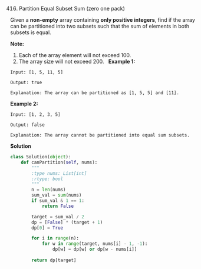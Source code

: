 416. Partition Equal Subset Sum (zero one pack)

Given a **non-empty** array containing **only positive integers**, find if the array can be partitioned into two subsets such that the sum of elements in both subsets is equal.

**Note:**
1. Each of the array element will not exceed 100.
2. The array size will not exceed 200.
 
**Example 1:**
```
Input: [1, 5, 11, 5]

Output: true

Explanation: The array can be partitioned as [1, 5, 5] and [11].
```

**Example 2:**
```
Input: [1, 2, 3, 5]

Output: false

Explanation: The array cannot be partitioned into equal sum subsets.
```

**Solution**
```Python
class Solution(object):
    def canPartition(self, nums):
        """
        :type nums: List[int]
        :rtype: bool
        """
        n = len(nums)
        sum_val = sum(nums)
        if sum_val & 1 == 1:
            return False

        target = sum_val / 2
        dp = [False] * (target + 1)
        dp[0] = True

        for i in range(n):
            for w in range(target, nums[i] - 1, -1):
                dp[w] = dp[w] or dp[w - nums[i]]
        
        return dp[target]
```